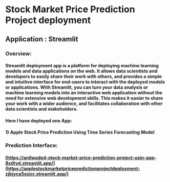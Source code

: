 # Stock Market Price Prediction Project deployment
## Application : Streamlit
### Overview:
#### Streamlit deployment app is a platform for deploying machine learning models and data applications on the web. It allows data scientists and developers to easily share their work with others, and provides a simple and intuitive interface for end-users to interact with the deployed models or applications. With Streamlit, you can turn your data analysis or machine learning models into an interactive web application without the need for extensive web development skills. This makes it easier to share your work with a wider audience, and facilitates collaboration with other data scientists and stakeholders.

#### Here I have deployed one App:

####   1) Apple Stock Price Prediction Using Time Series Forecasting Model

### Prediction Interface:
#### [https://anilwaded-stock-market-price-prediction-project-usin-app-8xdtyd.streamlit.app/](https://applestockmarketpricepredictionprojectdeployment-zjbjycq5ezjcr.streamlit.app/)
